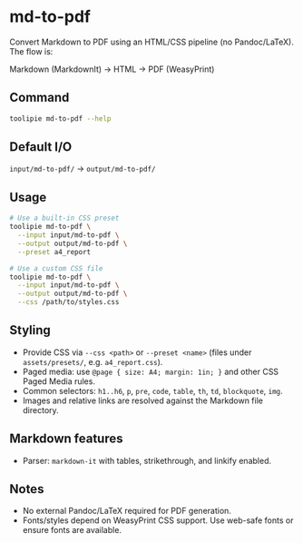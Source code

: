 # md-to-pdf

Convert Markdown to PDF using an HTML/CSS pipeline (no Pandoc/LaTeX). The flow is:

Markdown (MarkdownIt) → HTML → PDF (WeasyPrint)

## Command

```bash
toolipie md-to-pdf --help
```

## Default I/O

`input/md-to-pdf/` → `output/md-to-pdf/`

## Usage

```bash
# Use a built-in CSS preset
toolipie md-to-pdf \
  --input input/md-to-pdf \
  --output output/md-to-pdf \
  --preset a4_report

# Use a custom CSS file
toolipie md-to-pdf \
  --input input/md-to-pdf \
  --output output/md-to-pdf \
  --css /path/to/styles.css
```

## Styling

- Provide CSS via `--css <path>` or `--preset <name>` (files under `assets/presets/`, e.g. `a4_report.css`).
- Paged media: use `@page { size: A4; margin: 1in; }` and other CSS Paged Media rules.
- Common selectors: `h1..h6`, `p`, `pre`, `code`, `table`, `th`, `td`, `blockquote`, `img`.
- Images and relative links are resolved against the Markdown file directory.

## Markdown features

- Parser: `markdown-it` with tables, strikethrough, and linkify enabled.

## Notes

- No external Pandoc/LaTeX required for PDF generation.
- Fonts/styles depend on WeasyPrint CSS support. Use web-safe fonts or ensure fonts are available.
